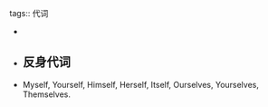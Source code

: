 tags:: 代词

-
- ## 反身代词
- Myself, Yourself, Himself, Herself, Itself, Ourselves, Yourselves, Themselves.
